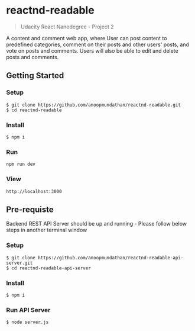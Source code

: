 # reactnd-readable
> Udacity React Nanodegree - Project 2

A content and comment web app, where User can post content to predefined categories, comment on their posts and other users' posts, and vote on posts and comments. Users will also be able to edit and delete posts and comments.

## Getting Started
### Setup
```
$ git clone https://github.com/anoopmundathan/reactnd-readable.git
$ cd reactnd-readable
```
### Install
```
$ npm i
```
### Run
```
npm run dev
```
### View
```
http://localhost:3000
```
## Pre-requiste
Backend REST API Server should be up and running - Please follow below steps in another terminal window

### Setup
```
$ git clone https://github.com/anoopmundathan/reactnd-readable-api-server.git
$ cd reactnd-readable-api-server
```
### Install
```
$ npm i
```
### Run API Server
```
$ node server.js
```
